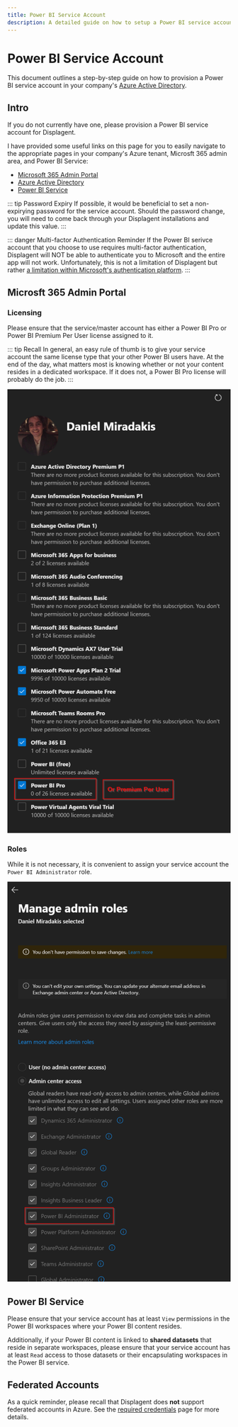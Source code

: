 ```yaml
---
title: Power BI Service Account
description: A detailed guide on how to setup a Power BI service account for Displagent.
---
```


# Power BI Service Account

This document outlines a step-by-step guide on how to provision a Power BI service account in your company's [Azure Active Directory](https://portal.azure.com/#view/Microsoft_AAD_UsersAndTenants/UserManagementMenuBlade/~/AllUsers).

## Intro

If you do not currently have one, please provision a Power BI service account for Displagent.

I have provided some useful links on this page for you to easily navigate to the appropriate pages in your company's Azure tenant, Microsft 365 admin area, and Power BI Service:
* [Microsoft 365 Admin Portal](https://portal.office.com/AdminPortal/Home#/users)
* [Azure Active Directory](https://portal.azure.com/#view/Microsoft_AAD_UsersAndTenants/UserManagementMenuBlade/~/AllUsers)
* [Power BI Service](https://app.powerbi.com/home)

::: tip Password Expiry
If possible, it would be beneficial to set a non-expirying password for the service account. Should the password change, you will need to come back through your Displagent installations and update this value.
:::

::: danger Multi-factor Authentication Reminder
If the Power BI serivce account that you choose to use requires multi-factor authentication, Displagent will NOT be able to authenticate you to Microsoft and the entire app will not work. Unfortunately, this is not a limitation of Displagent but rather [a limitation within Microsoft's authentication platform](https://learn.microsoft.com/en-us/azure/active-directory/develop/v2-oauth-ropc).
:::

## Microsft 365 Admin Portal

### Licensing

Please ensure that the service/master account has either a Power BI Pro or Power BI Premium Per User license assigned to it.

::: tip Recall
In general, an easy rule of thumb is to give your service account the same license type that your other Power BI users have. At the end of the day, what matters most is knowing whether or not your content resides in a dedicated workspace. If it does not, a Power BI Pro license will probably do the job.
:::

![](./microsoft365-assign-license.png)

### Roles

While it is not necessary, it is convenient to assign your service account the `Power BI Administrator` role.

![](./microsoft365-assign-powerbi-admin-role.png)

## Power BI Service

Please ensure that your service account has at least `View` permissions in the Power BI workspaces where your Power BI content resides.

Additionally, if your Power BI content is linked to **shared datasets** that reside in separate workspaces, please ensure that your service account has at least `Read` access to those datasets or their encapsulating workspaces in the Power BI service.

## Federated Accounts

As a quick reminder, please recall that Displagent does **not** support federated accounts in Azure. See the [required credentials](./required-credentials#federated-accounts) page for more details.